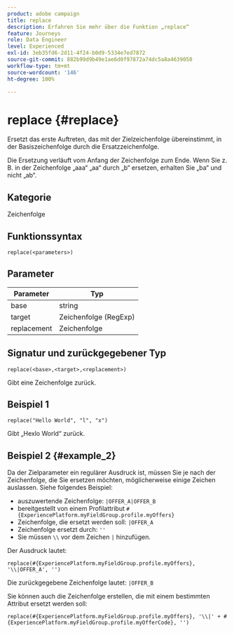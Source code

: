 ```yaml
---
product: adobe campaign
title: replace
description: Erfahren Sie mehr über die Funktion „replace“
feature: Journeys
role: Data Engineer
level: Experienced
exl-id: 3eb35fd6-2d11-4f24-b0d9-5334e7ed7872
source-git-commit: 882b99d9b49e1ae6d0f97872a74dc5a8a4639050
workflow-type: tm+mt
source-wordcount: '146'
ht-degree: 100%

---
```


# replace {#replace}

Ersetzt das erste Auftreten, das mit der Zielzeichenfolge übereinstimmt, in der Basiszeichenfolge durch die Ersatzzeichenfolge.

Die Ersetzung verläuft vom Anfang der Zeichenfolge zum Ende. Wenn Sie z. B. in der Zeichenfolge „aaa“ „aa“ durch „b“ ersetzen, erhalten Sie „ba“ und nicht „ab“.

## Kategorie

Zeichenfolge

## Funktionssyntax

`replace(<parameters>)`

## Parameter

| Parameter | Typ |
|-----------|--------------|
| base | string |
| target | Zeichenfolge (RegExp) |
| replacement | Zeichenfolge |

## Signatur und zurückgegebener Typ

`replace(<base>,<target>,<replacement>)`

Gibt eine Zeichenfolge zurück.

## Beispiel 1

`replace("Hello World", "l", "x")`

Gibt „Hexlo World“ zurück.

## Beispiel 2 {#example_2}

Da der Zielparameter ein regulärer Ausdruck ist, müssen Sie je nach der Zeichenfolge, die Sie ersetzen möchten, möglicherweise einige Zeichen auslassen. Siehe folgendes Beispiel:

* auszuwertende Zeichenfolge: `|OFFER_A|OFFER_B`
* bereitgestellt von einem Profilattribut `#{ExperiencePlatform.myFieldGroup.profile.myOffers}`
* Zeichenfolge, die ersetzt werden soll: `|OFFER_A`
* Zeichenfolge ersetzt durch: `''`
* Sie müssen `\\` vor dem Zeichen `|` hinzufügen.

Der Ausdruck lautet:

`replace(#{ExperiencePlatform.myFieldGroup.profile.myOffers}, '\\|OFFER_A', '')`

Die zurückgegebene Zeichenfolge lautet: `|OFFER_B`

Sie können auch die Zeichenfolge erstellen, die mit einem bestimmten Attribut ersetzt werden soll:

`replace(#{ExperiencePlatform.myFieldGroup.profile.myOffers}, '\\|' + #{ExperiencePlatform.myFieldGroup.profile.myOfferCode}, '')`
